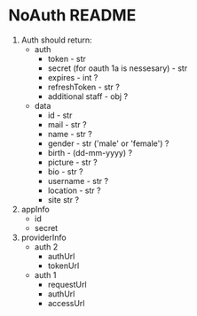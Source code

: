 # NoAuth README

1. Auth should return:
	* auth
		* token - str
		* secret (for oauth 1a is nessesary) - str
		* expires - int ?
		* refreshToken - str ?
		* additional staff - obj ?
	* data
		* id - str
		* mail - str ?
		* name - str ?
		* gender - str ('male' or 'female') ?
		* birth - (dd-mm-yyyy) ?
		* picture - str ?
		* bio - str ?
		* username - str ?
		* location - str ?
		* site str ?
2. appInfo
	* id
	* secret
3. providerInfo
	* auth 2
		* authUrl
		* tokenUrl
	* auth 1
		* requestUrl
		* authUrl
		* accessUrl
